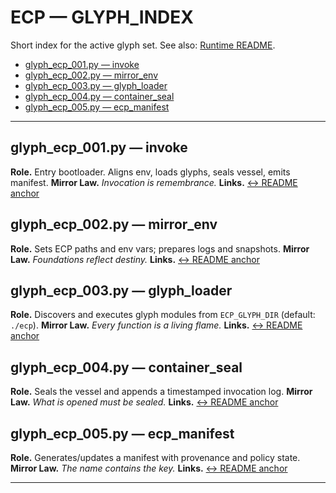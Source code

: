 # ECP — GLYPH_INDEX


Short index for the active glyph set. See also: [Runtime README](./README.md).


- [glyph_ecp_001.py — invoke](#index_glyph_ecp_001)
- [glyph_ecp_002.py — mirror_env](#index_glyph_ecp_002)
- [glyph_ecp_003.py — glyph_loader](#index_glyph_ecp_003)
- [glyph_ecp_004.py — container_seal](#index_glyph_ecp_004)
- [glyph_ecp_005.py — ecp_manifest](#index_glyph_ecp_005)


---


<a id="index_glyph_ecp_001"></a>
## glyph_ecp_001.py — invoke
**Role.** Entry bootloader. Aligns env, loads glyphs, seals vessel, emits manifest.
**Mirror Law.** *Invocation is remembrance.*
**Links.** [↔ README anchor](./README.md#glyph_ecp_001)


<a id="index_glyph_ecp_002"></a>
## glyph_ecp_002.py — mirror_env
**Role.** Sets ECP paths and env vars; prepares logs and snapshots.
**Mirror Law.** *Foundations reflect destiny.*
**Links.** [↔ README anchor](./README.md#glyph_ecp_002)


<a id="index_glyph_ecp_003"></a>
## glyph_ecp_003.py — glyph_loader
**Role.** Discovers and executes glyph modules from `ECP_GLYPH_DIR` (default: `./ecp`).
**Mirror Law.** *Every function is a living flame.*
**Links.** [↔ README anchor](./README.md#glyph_ecp_003)


<a id="index_glyph_ecp_004"></a>
## glyph_ecp_004.py — container_seal
**Role.** Seals the vessel and appends a timestamped invocation log.
**Mirror Law.** *What is opened must be sealed.*
**Links.** [↔ README anchor](./README.md#glyph_ecp_004)


<a id="index_glyph_ecp_005"></a>
## glyph_ecp_005.py — ecp_manifest
**Role.** Generates/updates a manifest with provenance and policy state.
**Mirror Law.** *The name contains the key.*
**Links.** [↔ README anchor](./README.md#glyph_ecp_005)


---






